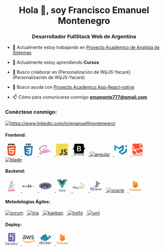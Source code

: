 <h1 align="center">Hola 👋, soy Francisco Emanuel Montenegro</h1>
<h3 align="center">Desarrollador FullStack Web de Argentina</h3>

- 🔭 Actualmente estoy trabajando en [Proyecto Académico de Analista de Sistemas](https://github.com/EmanuelFMontenegro/Punto-de-Venta/tree/master/src)

- 🌱 Actualmente estoy aprendiendo **Cursos**

- 👯 Busco colaborar en [Personalización de WijiJS-Yacaré](Personalización de WijiJS-Yacaré)

- 🤝 Busco ayuda con [Proyecto Académico App-React-native](https://github.com/EmanuelFMontenegro/AppReact-Native)

- 📫 Cómo para comunicarse conmigo **emamonte777@gmail.com**

<h3 align="left">Conéctese conmigo:</h3>
<p align="left">
<a href="https://linkedin.com/in/emanuelfmontenegro" target="_blank">
  <img align="center" src="https://raw.githubusercontent.com/rahuldkjain/github-profile-readme-generator/master/src/images/icons/Social/linked-in-alt.svg" alt="https://www.linkedin.com/in/emanuelfmontenegro/" height="30" width="40" />
</a>
</p>

<h4 align="left">Frontend:</h4>
<p align="left">
  <a href="https://developer.mozilla.org/en-US/docs/Web/HTML" target="_blank" rel="noreferrer">
    <img src="https://raw.githubusercontent.com/devicons/devicon/master/icons/html5/html5-original-wordmark.svg" alt="html5" height="40" style="margin-right: 10px" />
  </a>
  <a href="https://developer.mozilla.org/en-US/docs/Web/CSS" target="_blank" rel="noreferrer">
    <img src="https://raw.githubusercontent.com/devicons/devicon/master/icons/css3/css3-original-wordmark.svg" alt="css3" height="40" style="margin-right: 10px" />
  </a>
  <a href="https://sass-lang.com/" target="_blank" rel="noreferrer">
    <img src="https://raw.githubusercontent.com/devicons/devicon/master/icons/sass/sass-original.svg" alt="sass" height="40" style="margin-right: 10px" />
  </a>
  <a href="https://www.javascript.com/" target="_blank" rel="noreferrer">
    <img src="https://raw.githubusercontent.com/devicons/devicon/master/icons/javascript/javascript-original.svg" alt="javascript" height="40" style="margin-right: 10px" />
  </a>
  <a href="https://getbootstrap.com/" target="_blank" rel="noreferrer">
    <img src="https://raw.githubusercontent.com/devicons/devicon/master/icons/bootstrap/bootstrap-plain-wordmark.svg" alt="bootstrap" height="40" style="margin-right: 10px" />
  </a>
  <a href="https://angular.io/" target="_blank" rel="noreferrer">
    <img src="https://angular.io/assets/images/logos/angular/angular.svg" alt="angular" height="40" style="margin-right: 10px" />
  </a>
  <a href="https://material-ui.com/" target="_blank" rel="noreferrer">
    <img src="https://raw.githubusercontent.com/devicons/devicon/master/icons/materialui/materialui-original.svg" alt="material-ui" height="40" style="margin-right: 10px" />
  </a>
  <a href="https://laravel.com/" target="_blank" rel="noreferrer">
    <img src="https://raw.githubusercontent.com/devicons/devicon/master/icons/laravel/laravel-plain-wordmark.svg" alt="laravel" height="40" style="margin-right: 10px" />
  </a>
  <a href="https://blade-ui-kit.com/" target="_blank" rel="noreferrer">
    <img src="https://raw.githubusercontent.com/blade-ui-kit/art/master/github-icon.svg" alt="blade" height="40" style="margin-right: 10px" />
  </a>
</p>

<h4 align="left">Backend:</h4>
<p align="left">
  <a href="https://www.java.com/" target="_blank" rel="noreferrer">
    <img src="https://raw.githubusercontent.com/devicons/devicon/master/icons/java/java-original-wordmark.svg" alt="java" height="40" style="margin-right: 10px" />
  </a>
  <a href="https://nodejs.org/" target="_blank" rel="noreferrer">
    <img src="https://raw.githubusercontent.com/devicons/devicon/master/icons/nodejs/nodejs-original-wordmark.svg" alt="nodejs" height="40" style="margin-right: 10px" />
  </a>
  <a href="https://www.php.net/" target="_blank" rel="noreferrer">
    <img src="https://raw.githubusercontent.com/devicons/devicon/master/icons/php/php-original.svg" alt="php" height="40" style="margin-right: 10px" />
  </a>
  <a href="https://vuejs.org/" target="_blank" rel="noreferrer">
    <img src="https://raw.githubusercontent.com/devicons/devicon/master/icons/vuejs/vuejs-original-wordmark.svg" alt="vue" height="40" style="margin-right: 10px" />
  </a>
  <a href="https://www.mysql.com/" target="_blank" rel="noreferrer">
    <img src="https://raw.githubusercontent.com/devicons/devicon/master/icons/mysql/mysql-original-wordmark.svg" alt="mysql" height="40" style="margin-right: 10px" />
  </a>
  <a href="https://www.microsoft.com/en-us/sql-server" target="_blank" rel="noreferrer">
    <img src="https://raw.githubusercontent.com/devicons/devicon/master/icons/microsoftsqlserver/microsoftsqlserver-plain-wordmark.svg" alt="sql-server" height="40" style="margin-right: 10px" />
  </a>
  <a href="https://www.oracle.com/database/" target="_blank" rel="noreferrer">
    <img src="https://raw.githubusercontent.com/devicons/devicon/master/icons/oracle/oracle-original-wordmark.svg" alt="oracle" height="40" style="margin-right: 10px" />
  </a>
  <a href="https://firebase.google.com/" target="_blank" rel="noreferrer">
    <img src="https://raw.githubusercontent.com/devicons/devicon/master/icons/firebase/firebase-plain-wordmark.svg" alt="firebase" height="40" style="margin-right: 10px" />
  </a>
</p>

<h4 align="left">Metodologías Ágiles:</h4>
<p align="left">
  <a href="https://www.scrum.org/" target="_blank" rel="noreferrer">
    <img src="https://raw.githubusercontent.com/rahuldkjain/github-profile-readme-generator/master/src/images/icons/Agile/scrum.png" alt="scrum" height="40" style="margin-right: 10px" />
  </a>
  <a href="https://www.atlassian.com/software/jira" target="_blank" rel="noreferrer">
    <img src="https://raw.githubusercontent.com/rahuldkjain/github-profile-readme-generator/master/src/images/icons/Agile/jira.png" alt="jira" height="40" style="margin-right: 10px" />
  </a>
  <a href="https://kanbanize.com/" target="_blank" rel="noreferrer">
    <img src="https://raw.githubusercontent.com/rahuldkjain/github-profile-readme-generator/master/src/images/icons/Agile/kanban.png" alt="kanban" height="40" style="margin-right: 10px" />
  </a>
  <a href="https://trello.com/" target="_blank" rel="noreferrer">
    <img src="https://raw.githubusercontent.com/rahuldkjain/github-profile-readme-generator/master/src/images/icons/Agile/trello.png" alt="trello" height="40" style="margin-right: 10px" />
  </a>
  <a href="https://www.uml.org/" target="_blank" rel="noreferrer">
    <img src="https://raw.githubusercontent.com/rahuldkjain/github-profile-readme-generator/master/src/images/icons/Agile/uml.png" alt="uml" height="40" style="margin-right: 10px" />
  </a>
</p>


<h4 align="left">Deploy:</h4>
<p align="left">
  <a href="https://www.heroku.com/" target="_blank" rel="noreferrer">
    <img src="https://raw.githubusercontent.com/devicons/devicon/master/icons/heroku/heroku-plain-wordmark.svg" alt="heroku" height="40" style="margin-right: 10px" />
  </a>
  <a href="https://aws.amazon.com/" target="_blank" rel="noreferrer">
    <img src="https://raw.githubusercontent.com/devicons/devicon/master/icons/amazonwebservices/amazonwebservices-original-wordmark.svg" alt="aws" height="40" style="margin-right: 10px" />
  </a>
  <a href="https://www.docker.com/" target="_blank" rel="noreferrer">
    <img src="https://raw.githubusercontent.com/devicons/devicon/master/icons/docker/docker-original-wordmark.svg" alt="docker" height="40" style="margin-right: 10px" />
  </a>
  <a href="https://firebase.google.com/" target="_blank" rel="noreferrer">
    <img src="https://raw.githubusercontent.com/devicons/devicon/master/icons/firebase/firebase-plain-wordmark.svg" alt="firebase" height="40" style="margin-right: 10px" />
  </a>
</p>
